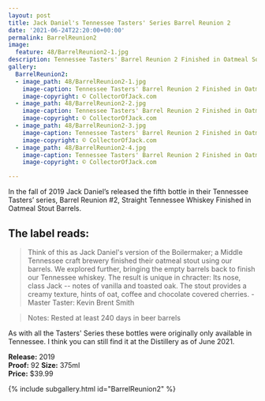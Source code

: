 ```yaml
---
layout: post
title: Jack Daniel's Tennessee Tasters' Series Barrel Reunion 2
date: '2021-06-24T22:20:00+00:00'
permalink: BarrelReunion2
image:
  feature: 48/BarrelReunion2-1.jpg
description: Tennessee Tasters' Barrel Reunion 2 Finished in Oatmeal Sout Barrels
gallery:
  BarrelReunion2:
  - image_path: 48/BarrelReunion2-1.jpg
    image-caption: Tennessee Tasters' Barrel Reunion 2 Finished in Oatmeal Sout Barrels
    image-copyright: © CollectorOfJack.com
  - image_path: 48/BarrelReunion2-2.jpg
    image-caption: Tennessee Tasters' Barrel Reunion 2 Finished in Oatmeal Sout Barrels
    image-copyright: © CollectorOfJack.com
  - image_path: 48/BarrelReunion2-3.jpg
    image-caption: Tennessee Tasters' Barrel Reunion 2 Finished in Oatmeal Sout Barrels
    image-copyright: © CollectorOfJack.com
  - image_path: 48/BarrelReunion2-4.jpg
    image-caption: Tennessee Tasters' Barrel Reunion 2 Finished in Oatmeal Sout Barrels
    image-copyright: © CollectorOfJack.com

---
```


In the fall of 2019 Jack Daniel’s released the fifth bottle in their Tennessee Tasters’ series, Barrel Reunion #2, Straight Tennessee Whiskey Finished in Oatmeal Stout Barrels.

## The label reads:
> Think of this as Jack Daniel's version of the Boilermaker; a Middle Tennessee craft brewery finished their oatmeal stout using our barrels. We explored further, bringing the empty barrels back to finish our Tennessee whiskey. The result is unique in chracter: Its nose, class Jack -- notes of vanilla and toasted oak. The stout provides a creamy texture, hints of oat, coffee and chocolate covered cherries. 
> \- Master Taster: Kevin Brent Smith

> Notes: Rested at least 240 days in beer barrels
    
As with all the Tasters' Series these bottles were originally only available in Tennessee. I think you can still find it at the Distillery as of June 2021. 

**Release:** 2019  
**Proof:** 92
**Size:** 375ml  
**Price:** $39.99  

{% include subgallery.html id="BarrelReunion2" %}

